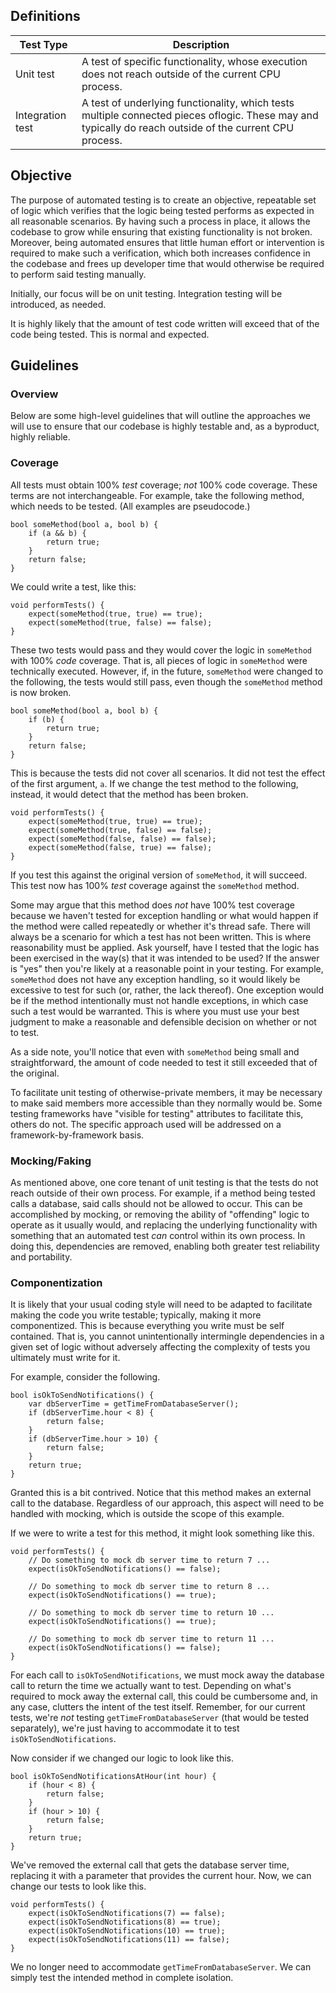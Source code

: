 ## Definitions

| Test Type        | Description    |
|------------------|----------------|
| Unit test        | A test of specific functionality, whose execution does not reach outside of the current CPU process. |
| Integration test | A test of underlying functionality, which tests multiple connected pieces oflogic.  These may and typically do reach outside of the current CPU process. |


## Objective

The purpose of automated testing is to create an objective, repeatable set of logic which verifies
that the logic being tested performs as expected in all reasonable scenarios.  By having such a
process in place, it allows the codebase to grow while ensuring that existing functionality is not
broken.  Moreover, being automated ensures that little human effort or intervention is required to
make such a verification, which both increases confidence in the codebase and frees up developer
time that would otherwise be required to perform said testing manually.

Initially, our focus will be on unit testing.  Integration testing will be introduced, as needed.

It is highly likely that the amount of test code written will exceed that of the code being tested.
This is normal and expected.


## Guidelines


### Overview

Below are some high-level guidelines that will outline the approaches we will use to ensure that our
codebase is highly testable and, as a byproduct, highly reliable.


### Coverage

All tests must obtain 100% *test* coverage; *not* 100% code coverage.  These terms are not
interchangeable.  For example, take the following method, which needs to be tested.  (All examples
are pseudocode.)


```
bool someMethod(bool a, bool b) {
    if (a && b) {
        return true;
    }
    return false;
}
```


We could write a test, like this:


```
void performTests() {
    expect(someMethod(true, true) == true);
    expect(someMethod(true, false) == false);
}
```


These two tests would pass and they would cover the logic in `someMethod` with 100% *code* coverage.
That is, all pieces of logic in `someMethod` were technically executed.  However, if, in the future, `someMethod` were changed to the following, the tests would still pass, even though the `someMethod`
method is now broken.


```
bool someMethod(bool a, bool b) {
    if (b) {
        return true;
    }
    return false;
}
```


This is because the tests did not cover all scenarios.  It did not test the effect of the first
argument, `a`.  If we change the test method to the following, instead, it would detect that the
method has been broken.


```
void performTests() {
    expect(someMethod(true, true) == true);
    expect(someMethod(true, false) == false);
    expect(someMethod(false, false) == false);
    expect(someMethod(false, true) == false);
}
```


If you test this against the original version of `someMethod`, it will succeed.  This test now has
100% *test* coverage against the `someMethod` method.

Some may argue that this method does *not* have 100% test coverage because we haven't tested for
exception handling or what would happen if the method were called repeatedly or whether it's thread
safe.  There will always be a scenario for which a test has not been written.  This is where
reasonability must be applied.  Ask yourself, have I tested that the logic has been exercised in the
way(s) that it was intended to be used?  If the answer is "yes" then you're likely at a reasonable
point in your testing.  For example, `someMethod` does not have any exception handling, so it would
likely be excessive to test for such (or, rather, the lack thereof).  One exception would be if the
method intentionally must not handle exceptions, in which case such a test would be warranted.  This
is where you must use your best judgment to make a reasonable and defensible decision on whether or
not to test.

As a side note, you'll notice that even with `someMethod` being small and straightforward, the amount
of code needed to test it still exceeded that of the original.

To facilitate unit testing of otherwise-private members, it may be necessary to make said members
more accessible than they normally would be.  Some testing frameworks have "visible for testing"
attributes to facilitate this, others do not.  The specific approach used will be addressed on a
framework-by-framework basis.


### Mocking/Faking

As mentioned above, one core tenant of unit testing is that the tests do not reach outside of their
own process.  For example, if a method being tested calls a database, said calls should not be
allowed to occur.  This can be accomplished by mocking, or removing the ability of "offending" logic
to operate as it usually would, and replacing the underlying functionality with something that an
automated test *can* control within its own process.  In doing this, dependencies are removed,
enabling both greater test reliability and portability.


### Componentization

It is likely that your usual coding style will need to be adapted to facilitate making the code you
write testable; typically, making it more componentized.  This is because everything you write must
be self contained.  That is, you cannot unintentionally intermingle dependencies in a given set of
logic without adversely affecting the complexity of tests you ultimately must write for it.

For example, consider the following.


```
bool isOkToSendNotifications() {
    var dbServerTime = getTimeFromDatabaseServer();
    if (dbServerTime.hour < 8) {
        return false;
    }
    if (dbServerTime.hour > 10) {
        return false;
    }
    return true;
}
```


Granted this is a bit contrived.  Notice that this method makes an external call to the database.
Regardless of our approach, this aspect will need to be handled with mocking, which is outside the
scope of this example.

If we were to write a test for this method, it might look something like this.


```
void performTests() {
    // Do something to mock db server time to return 7 ...
    expect(isOkToSendNotifications() == false);

    // Do something to mock db server time to return 8 ...
    expect(isOkToSendNotifications() == true);

    // Do something to mock db server time to return 10 ...
    expect(isOkToSendNotifications() == true);

    // Do something to mock db server time to return 11 ...
    expect(isOkToSendNotifications() == false);
}
```


For each call to `isOkToSendNotifications`, we must mock away the database call to return the time
we actually want to test.  Depending on what's required to mock away the external call, this could be
cumbersome and, in any case, clutters the intent of the test itself.  Remember, for our current tests,
we're *not* testing `getTimeFromDatabaseServer` (that would be tested separately), we're just having
to accommodate it to test `isOkToSendNotifications`.

Now consider if we changed our logic to look like this.


```
bool isOkToSendNotificationsAtHour(int hour) {
    if (hour < 8) {
        return false;
    }
    if (hour > 10) {
        return false;
    }
    return true;
}
```


We've removed the external call that gets the database server time, replacing it with a parameter
that provides the current hour.  Now, we can change our tests to look like this.


```
void performTests() {
    expect(isOkToSendNotifications(7) == false);
    expect(isOkToSendNotifications(8) == true);
    expect(isOkToSendNotifications(10) == true);
    expect(isOkToSendNotifications(11) == false);
}
```


We no longer need to accommodate `getTimeFromDatabaseServer`.  We can simply test the intended
method in complete isolation.
